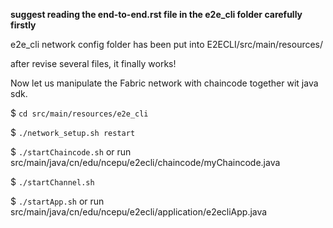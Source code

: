 **suggest reading the end-to-end.rst file in the e2e_cli folder carefully firstly**

e2e_cli network config folder has been put into E2ECLI/src/main/resources/

after revise several files, it finally works!

Now let us manipulate the Fabric network with chaincode together wit java sdk.

$ `cd src/main/resources/e2e_cli`

$ `./network_setup.sh restart`

$ `./startChaincode.sh`
or run src/main/java/cn/edu/ncepu/e2ecli/chaincode/myChaincode.java

$ `./startChannel.sh`

$ `./startApp.sh`
or run src/main/java/cn/edu/ncepu/e2ecli/application/e2ecliApp.java

